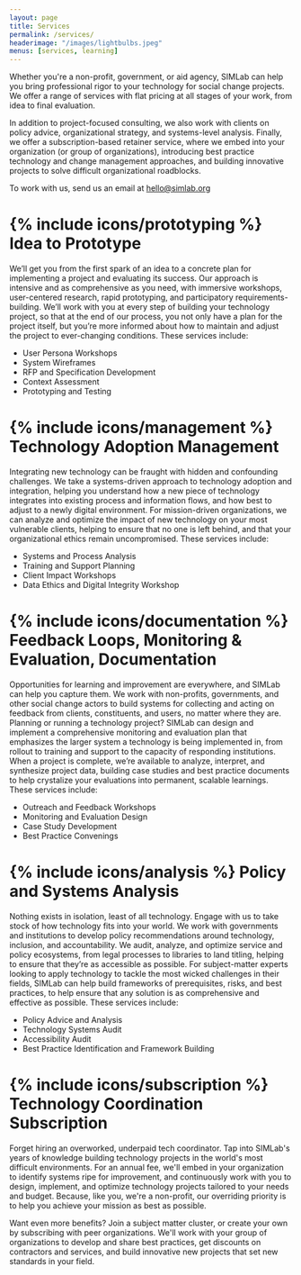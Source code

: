 ```yaml
---
layout: page
title: Services
permalink: /services/
headerimage: "/images/lightbulbs.jpeg"
menus: [services, learning]
---
```


Whether you're a non-profit, government, or aid agency, SIMLab can help you bring professional rigor to your technology for social change projects. We offer a range of services with flat pricing at all stages of your work, from idea to final evaluation.

In addition to project-focused consulting, we also work with clients on policy advice, organizational strategy, and systems-level analysis. Finally, we offer a subscription-based retainer service, where we embed into your organization (or group of organizations), introducing best practice technology and change management approaches, and building innovative projects to solve difficult organizational roadblocks.

To work with us, send us an email at [hello@simlab.org](mailto:hello@simlab.org)


# {% include icons/prototyping %} Idea to Prototype
We’ll get you from the first spark of an idea to a concrete plan for implementing a project and evaluating its success. Our approach is intensive and as comprehensive as you need, with immersive workshops, user-centered research, rapid prototyping, and participatory requirements-building. We’ll work with you at every step of building your technology project, so that at the end of our process, you not only have a plan for the project itself, but you’re more informed about how to maintain and adjust the project to ever-changing conditions. These services include:    

  * User Persona Workshops
  * System Wireframes
  * RFP and Specification Development
  * Context Assessment
  * Prototyping and Testing

# {% include icons/management %} Technology Adoption Management
Integrating new technology can be fraught with hidden and confounding challenges. We take a systems-driven approach to technology adoption and integration, helping you understand how a new piece of technology integrates into existing process and information flows, and how best to adjust to a newly digital environment. For mission-driven organizations, we can analyze and optimize the impact of new technology on your most vulnerable clients, helping to ensure that no one is left behind, and that your organizational ethics remain uncompromised. These services include:

* Systems and Process Analysis
* Training and Support Planning
* Client Impact Workshops
* Data Ethics and Digital Integrity Workshop

# {% include icons/documentation %} Feedback Loops, Monitoring & Evaluation, Documentation
Opportunities for learning and improvement are everywhere, and SIMLab can help you capture them. We work with non-profits, governments, and other social change actors to build systems for collecting and acting on feedback from clients, constituents, and users, no matter where they are. Planning or running a technology project? SIMLab can design and implement a comprehensive monitoring and evaluation plan that emphasizes the larger system a technology is being implemented in, from rollout to training and support to the capacity of responding institutions. When a project is complete, we’re available to analyze, interpret, and synthesize project data, building case studies and best practice documents to help crystalize your evaluations into permanent, scalable learnings. These services include:

* Outreach and Feedback Workshops
* Monitoring and Evaluation Design
* Case Study Development
* Best Practice Convenings


# {% include icons/analysis %} Policy and Systems Analysis
Nothing exists in isolation, least of all technology. Engage with us to take stock of how technology fits into your world. We work with governments and institutions to develop policy recommendations around technology, inclusion, and accountability. We audit, analyze, and optimize service and policy ecosystems, from legal processes to libraries to land titling, helping to ensure that they’re as accessible as possible. For subject-matter experts looking to apply technology to tackle the most wicked challenges in their fields, SIMLab can help build frameworks of prerequisites, risks, and best practices, to help ensure that any solution is as comprehensive and effective as possible. These services include:

* Policy Advice and Analysis
* Technology Systems Audit
* Accessibility Audit
* Best Practice Identification and Framework Building


# {% include icons/subscription %} Technology Coordination Subscription
Forget hiring an overworked, underpaid tech coordinator. Tap into SIMLab's years of knowledge building technology projects in the world's most difficult environments. For an annual fee, we'll embed in your organization to identify systems ripe for improvement, and continuously work with you to design, implement, and optimize technology projects tailored to your needs and budget. Because, like you, we're a non-profit, our overriding priority is to help you achieve your mission as best as possible.

Want even more benefits? Join a subject matter cluster, or create your own by subscribing with peer organizations. We'll work with your group of organizations to develop and share best practices, get discounts on contractors and services, and build innovative new projects that set new standards in your field.
